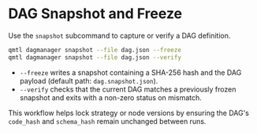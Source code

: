 # DAG Snapshot and Freeze

Use the `snapshot` subcommand to capture or verify a DAG definition.

```bash
qmtl dagmanager snapshot --file dag.json --freeze
qmtl dagmanager snapshot --file dag.json --verify
```

- `--freeze` writes a snapshot containing a SHA-256 hash and the DAG payload
  (default path: `dag.snapshot.json`).
- `--verify` checks that the current DAG matches a previously frozen snapshot
  and exits with a non-zero status on mismatch.

This workflow helps lock strategy or node versions by ensuring the DAG's
`code_hash` and `schema_hash` remain unchanged between runs.
